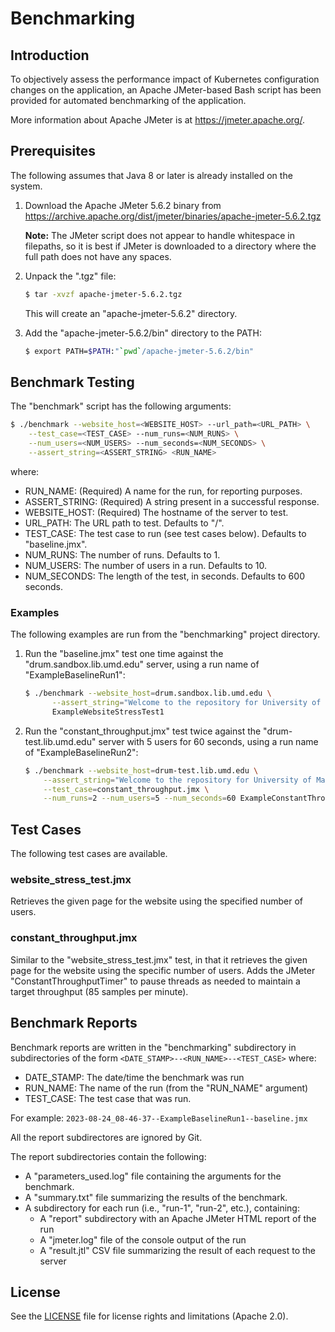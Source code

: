 # Benchmarking

## Introduction

To objectively assess the performance impact of Kubernetes configuration changes
on the application, an Apache JMeter-based Bash script has been provided for
automated benchmarking of the application.

More information about Apache JMeter is at <https://jmeter.apache.org/>.

## Prerequisites

The following assumes that Java 8 or later is already installed on the system.

1) Download the Apache JMeter 5.6.2 binary from
   <https://archive.apache.org/dist/jmeter/binaries/apache-jmeter-5.6.2.tgz>

    **Note:** The JMeter script does not appear to handle whitespace in filepaths,
    so it is best if JMeter is downloaded to a directory where the full path does
    not have any spaces.

2) Unpack the ".tgz" file:

    ```zsh
    $ tar -xvzf apache-jmeter-5.6.2.tgz
    ```

   This will create an "apache-jmeter-5.6.2" directory.

3) Add the "apache-jmeter-5.6.2/bin" directory to the PATH:

    ```zsh
    $ export PATH=$PATH:"`pwd`/apache-jmeter-5.6.2/bin"
    ```

## Benchmark Testing

The "benchmark" script has the following arguments:

```zsh
$ ./benchmark --website_host=<WEBSITE_HOST> --url_path=<URL_PATH> \
    --test_case=<TEST_CASE> --num_runs=<NUM_RUNS> \
    --num_users=<NUM_USERS> --num_seconds=<NUM_SECONDS> \
    --assert_string=<ASSERT_STRING> <RUN_NAME>
```

where:

* RUN_NAME: (Required) A name for the run, for reporting purposes.
* ASSERT_STRING: (Required) A string present in a successful response.
* WEBSITE_HOST: (Required) The hostname of the server to test.
* URL_PATH: The URL path to test. Defaults to "/".
* TEST_CASE: The test case to run (see test cases below). Defaults to
             "baseline.jmx".
* NUM_RUNS: The number of runs. Defaults to 1.
* NUM_USERS: The number of users in a run. Defaults to 10.
* NUM_SECONDS: The length of the test, in seconds. Defaults to 600 seconds.

### Examples

The following examples are run from the "benchmarking" project directory.

1) Run the "baseline.jmx" test one time against the "drum.sandbox.lib.umd.edu"
   server, using a run name of "ExampleBaselineRun1":

    ```zsh
    $ ./benchmark --website_host=drum.sandbox.lib.umd.edu \
          --assert_string="Welcome to the repository for University of Maryland research." \
          ExampleWebsiteStressTest1
    ```

2) Run the "constant_throughput.jmx" test twice against the
   "drum-test.lib.umd.edu" server with 5 users for 60 seconds, using a
   run name of "ExampleBaselineRun2":

    ```zsh
    $ ./benchmark --website_host=drum-test.lib.umd.edu \
        --assert_string="Welcome to the repository for University of Maryland research." \
        --test_case=constant_throughput.jmx \
        --num_runs=2 --num_users=5 --num_seconds=60 ExampleConstantThroughputRun2
    ```

## Test Cases

The following test cases are available.

### website_stress_test.jmx

Retrieves the given page for the website using the specified number of users.

### constant_throughput.jmx

Similar to the "website_stress_test.jmx" test, in that it retrieves the given
page for the website using the specific number of users. Adds the JMeter
"ConstantThroughputTimer" to pause threads as needed to maintain a target
throughput (85 samples per minute).

## Benchmark Reports

Benchmark reports are written in the "benchmarking" subdirectory in
subdirectories of the form `<DATE_STAMP>--<RUN_NAME>--<TEST_CASE>` where:

* DATE_STAMP: The date/time the benchmark was run
* RUN_NAME: The name of the run (from the "RUN_NAME" argument)
* TEST_CASE: The test case that was run.

For example: `2023-08-24_08-46-37--ExampleBaselineRun1--baseline.jmx`

All the report subdirectores are ignored by Git.

The report subdirectories contain the following:

* A "parameters_used.log" file containing the arguments for the benchmark.
* A "summary.txt" file summarizing the results of the benchmark.
* A subdirectory for each run (i.e., "run-1", "run-2", etc.), containing:
  * A "report" subdirectory with an Apache JMeter HTML report of the run
  * A "jmeter.log" file of the console output of the run
  * A "result.jtl" CSV file summarizing the result of each request to the
    server

## License

See the [LICENSE](LICENSE.md) file for license rights and limitations
(Apache 2.0).

